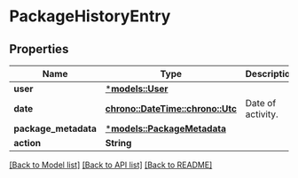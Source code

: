 # PackageHistoryEntry

## Properties
Name | Type | Description | Notes
------------ | ------------- | ------------- | -------------
**user** | [***models::User**](User.md) |  | 
**date** | [**chrono::DateTime::<chrono::Utc>**](DateTime.md) | Date of activity. | 
**package_metadata** | [***models::PackageMetadata**](PackageMetadata.md) |  | 
**action** | **String** |  | 

[[Back to Model list]](../README.md#documentation-for-models) [[Back to API list]](../README.md#documentation-for-api-endpoints) [[Back to README]](../README.md)


